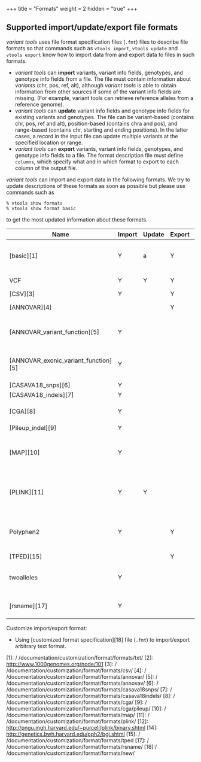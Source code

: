 +++
title = "Formats"
weight = 2
hidden = "true"
+++

## Supported import/update/export file formats

*variant tools* uses file format specification files (`.fmt`) files to describe file formats so that commands such as `vtools import`, `vtools update` and `vtools export` know how to import data from and export data to files in such formats. 

*   *variant tools* can **import** variants, variant info fields, genotypes, and genotype info fields from a file. The file must contain information about *variants* (chr, pos, ref, alt), although *variant tools* is able to obtain information from other sources if some of the variant info fields are missing. (For example, variant tools can retrieve reference alleles from a reference genome). 
*   *variant tools* can **update** variant info fields and genotype info fields for existing variants and genotypes. The file can be variant-based (contains chr, pos, ref and alt), position-based (contains chra and pos), and range-based (contains chr, starting and ending positions). In the latter cases, a record in the input file can update multiple variants at the specified location or range. 
*   *variant tools* can **export** variants, variant info fields, genotypes, and genotype info fields to a file. The format description file must define `columns`, which specify what and in which format to export to each column of the output file. 

*variant tools* can import and export data in the following formats. We try to update descriptions of these formats as soon as possible but please use commands such as 



    % vtools show formats
    % vtools show format basic


to get the most updated information about these formats. 





| **Name** | **Import** | **Update** | **Export** | **Comment**  |            
|---------------|----------------|-------------------|-----------------------|-----------------------|    
| [basic][1] | Y  |  a  | Y | Import variants in tab-delimited format, export variants and optional variant info fields and genotypes| 
| VCF   | Y   | Y  | Y | [Variant Call Format][2] (VCF version 4.0 and 4.1) |
| [CSV][3]           | Y   |       | Y   | csv format    |                                
| [ANNOVAR][4]     |         |         | Y     | Format of ANNOVAR input file.  |
| [ANNOVAR\_variant\_function][5]  | Y     |     |   | used to imported annotations from ANNOVAR.variant\_function files. |
| [ANNOVAR\_exonic\_variant\_function][5] | Y|    |  | imports annotations from files generated from ANNOVAR of the form.exonic\_variant\_function. |
| [CASAVA18\_snps][6]   | Y   |     |     | Illumina snps.txt format|
| [CASAVA18\_indels][7] | Y   |    |  | indels.txt from Illumina    |
| [CGA][8]  | Y  |    |   | Complete Genomics CGA `masterVarBeta$ID.tsv.bz2` file  |
| [Pileup\_indel][9]   | Y   |  |     | Pileup Indel format |
| [MAP][10]  | Y    |   |  | Import variants from files with only chr and pos information. reference and alternative alleles are retrieved from dbSNP. |
| [PLINK][11] | Y | Y|  | Import variants and sample genotypes from PLINK file format. Currently only [PLINK binary file input][12] is supported.   |
| Polyphen2 | Y | | Y |Export data in Polyphen2 batch query, import information from results returned by the [polyphen2 batch query server][14]. |
| [TPED][15]    |    |    | Y   |                               |
| twoalleles  | Y  |     |  | Import alleles as allele 1 and 2, use a reference genome to determine which one is reference|
| [rsname][17]    | Y    |    |       | Import variants from rsnames, using the dbSNP database to query variants    |


Customize import/export format: 



*   Using [customized format specification][18] file (`.fmt`) to import/export arbitrary text format.

[1]: /  /documentation/customization/format/formats/txt/
[2]:  http://www.1000genomes.org/node/101
[3]: /  /documentation/customization/format/formats/csv/
[4]: /  /documentation/customization/format/formats/annovar/
[5]: /  /documentation/customization/format/formats/annovav/
[6]: /  /documentation/customization/format/formats/casava18snps/
[7]: /  /documentation/customization/format/formats/casava18indels/
[8]: /  /documentation/customization/format/formats/cga/
[9]: /  /documentation/customization/format/formats/cga/pileup/
[10]: /  /documentation/customization/format/formats/map/
[11]: /  /documentation/customization/format/formats/plink/
[12]: http://pngu.mgh.harvard.edu/~purcell/plink/binary.shtml
[14]: http://genetics.bwh.harvard.edu/pph2/bgi.shtml
[15]: /  /documentation/customization/format/formats/tped
[17]: /  /documentation/customization/format/formats/rsname/
[18]:/  /documentation/customization/format/formats/new/
